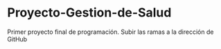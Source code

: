 # Proyecto-Gestion-de-Salud
Primer proyecto final de programación.
Subir las ramas a la dirección de GitHub